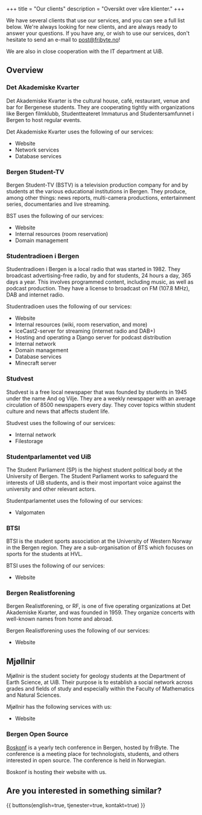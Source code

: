 +++
title = "Our clients"
description = "Oversikt over våre klienter."
+++

We have several clients that use our services, and you can see a full list below. We're always looking for new clients, and are always ready to answer your questions. If you have any, or wish to use our services, don't hesitate to send an e-mail to [post@fribyte.no](mailto:post@fribyte.no)!

We are also in close cooperation with the IT department at UiB.

## Overview

### Det Akademiske Kvarter

Det Akademiske Kvarter is the cultural house, café, restaurant, venue and bar for Bergenese students. They are cooperating tightly with organizations like Bergen filmklubb, Studentteateret Immaturus and Studentersamfunnet i Bergen to host regular events.

Det Akademiske Kvarter uses the following of our services:

- Website
- Network services
- Database services

### Bergen Student-TV

Bergen Student-TV (BSTV) is a television production company for and by students at the various educational institutions in Bergen. They produce, among other things: news reports, multi-camera productions, entertainment series, documentaries and live streaming.

BST uses the following of our services:

- Website
- Internal resources (room reservation)
- Domain management

### Studentradioen i Bergen

Studentradioen i Bergen is a local radio that was started in 1982. They broadcast advertising-free radio, by and for students, 24 hours a day, 365 days a year. This involves programmed content, including music, as well as podcast production. They have a license to broadcast on FM (107.8 MHz), DAB and internet radio.

Studentradioen uses the following of our services:

- Website
- Internal resources (wiki, room reservation, and more)
- IceCast2-server for streaming (internet radio and DAB+)
- Hosting and operating a Django server for podcast distribution
- Internal network
- Domain management
- Database services
- Minecraft server

### Studvest

Studvest is a free local newspaper that was founded by students in 1945 under the name And og Vilje. They are a weekly newspaper with an average circulation of 8500 newspapers every day. They cover topics within student culture and news that affects student life.

Studvest uses the following of our services:

- Internal network
- Filestorage

### Studentparlamentet ved UiB

The Student Parliament (SP) is the highest student political body at the University of Bergen. The Student Parliament works to safeguard the interests of UiB students, and is their most important voice against the university and other relevant actors.

Studentparlamentet uses the following of our services:

- Valgomaten

### BTSI

BTSI is the student sports association at the University of Western Norway in the Bergen region. They are a sub-organisation of BTS which focuses on sports for the students at HVL.

BTSI uses the following of our services:

- Website

### Bergen Realistforening

Bergen Realistforening, or RF, is one of five operating organizations at Det Akademiske Kvarter, and was founded in 1959. They organize concerts with well-known names from home and abroad.

Bergen Realistforening uses the following of our services:

- Website

## Mjøllnir

Mjøllnir is the student society for geology students at the Department of Earth Science, at UiB. Their purpose is to establish a social network across grades and fields of study and especially within the Faculty of Mathematics and Natural Sciences. 

Mjøllnir has the following services with us:

- Website

### Bergen Open Source

[Boskonf](https://boskonf.no) is a yearly tech conference in Bergen, hosted by friByte. The conference is a meeting place for technologists, students, and others interested in open source. The conference is held in Norwegian.

Boskonf is hosting their website with us.

## Are you interested in something similar?

{{ buttons(english=true, tjenester=true, kontakt=true) }}
